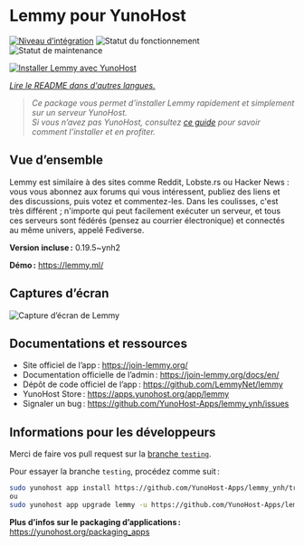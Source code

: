 <!--
Nota bene : ce README est automatiquement généré par <https://github.com/YunoHost/apps/tree/master/tools/readme_generator>
Il NE doit PAS être modifié à la main.
-->

# Lemmy pour YunoHost

[![Niveau d’intégration](https://dash.yunohost.org/integration/lemmy.svg)](https://ci-apps.yunohost.org/ci/apps/lemmy/) ![Statut du fonctionnement](https://ci-apps.yunohost.org/ci/badges/lemmy.status.svg) ![Statut de maintenance](https://ci-apps.yunohost.org/ci/badges/lemmy.maintain.svg)

[![Installer Lemmy avec YunoHost](https://install-app.yunohost.org/install-with-yunohost.svg)](https://install-app.yunohost.org/?app=lemmy)

*[Lire le README dans d'autres langues.](./ALL_README.md)*

> *Ce package vous permet d’installer Lemmy rapidement et simplement sur un serveur YunoHost.*  
> *Si vous n’avez pas YunoHost, consultez [ce guide](https://yunohost.org/install) pour savoir comment l’installer et en profiter.*

## Vue d’ensemble

Lemmy est similaire à des sites comme Reddit, Lobste.rs ou Hacker News : vous vous abonnez aux forums qui vous intéressent, publiez des liens et des discussions, puis votez et commentez-les. Dans les coulisses, c'est très différent ; n'importe qui peut facilement exécuter un serveur, et tous ces serveurs sont fédérés (pensez au courrier électronique) et connectés au même univers, appelé Fediverse.

**Version incluse :** 0.19.5~ynh2

**Démo :** <https://lemmy.ml/>

## Captures d’écran

![Capture d’écran de Lemmy](./doc/screenshots/screenshot1.webp)

## Documentations et ressources

- Site officiel de l’app : <https://join-lemmy.org/>
- Documentation officielle de l’admin : <https://join-lemmy.org/docs/en/>
- Dépôt de code officiel de l’app : <https://github.com/LemmyNet/lemmy>
- YunoHost Store : <https://apps.yunohost.org/app/lemmy>
- Signaler un bug : <https://github.com/YunoHost-Apps/lemmy_ynh/issues>

## Informations pour les développeurs

Merci de faire vos pull request sur la [branche `testing`](https://github.com/YunoHost-Apps/lemmy_ynh/tree/testing).

Pour essayer la branche `testing`, procédez comme suit :

```bash
sudo yunohost app install https://github.com/YunoHost-Apps/lemmy_ynh/tree/testing --debug
ou
sudo yunohost app upgrade lemmy -u https://github.com/YunoHost-Apps/lemmy_ynh/tree/testing --debug
```

**Plus d’infos sur le packaging d’applications :** <https://yunohost.org/packaging_apps>

